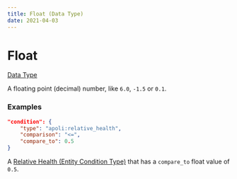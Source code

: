 ```yaml
---
title: Float (Data Type)
date: 2021-04-03
---
```


# Float

[Data Type](../data_types.md)

A floating point (decimal) number, like `6.0`, `-1.5` or `0.1`.


### Examples

```json
"condition": {
	"type": "apoli:relative_health",
	"comparison": "<=",
	"compare_to": 0.5
}
```

A [Relative Health (Entity Condition Type)](../entity_condition_types/relative_health.md) that has a `compare_to` float value of `0.5`.